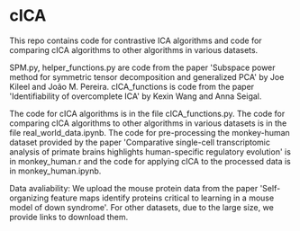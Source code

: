 # cICA
This repo contains code for contrastive ICA algorithms and code for comparing cICA algorithms to other algorithms in various datasets.

SPM.py, helper_functions.py are code from the paper 'Subspace power method for symmetric tensor decomposition and generalized PCA' by Joe Kileel and João M. Pereira.
cICA_functions is code from the paper 'Identifiability of overcomplete ICA' by Kexin Wang and Anna Seigal.

The code for cICA algorithms is in the file cICA_functions.py.
The code for comparing cICA algorithms to other algorithms in various datasets is in the file real_world_data.ipynb.
The code for pre-processing the monkey-human dataset provided by the paper 'Comparative single-cell transcriptomic analysis of primate brains highlights human-specific regulatory evolution' is in monkey_human.r and the code for applying cICA to the processed data is in monkey_human.ipynb.

Data avaliability:
We upload the mouse protein data from the paper 'Self-organizing feature maps identify proteins critical to learning in a mouse model of down syndrome'.
For other datasets, due to the large size, we provide links to download them.

